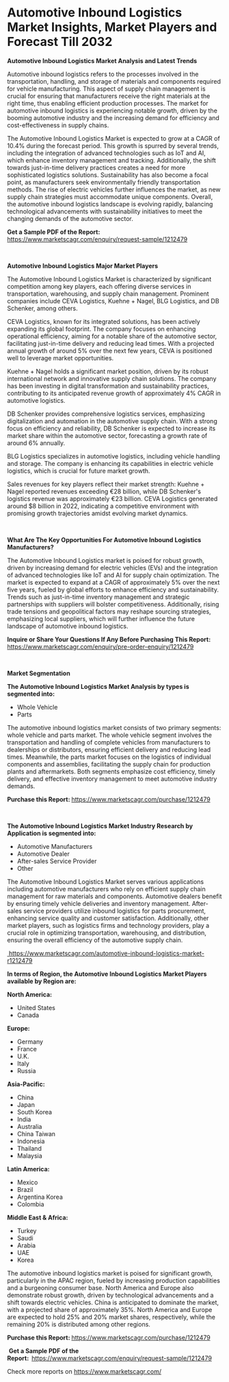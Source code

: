 <p><h1>Automotive Inbound Logistics Market Insights, Market Players and Forecast Till 2032</h1></p><p><strong>Automotive Inbound Logistics Market Analysis and Latest Trends</strong></p>
<p><p>Automotive inbound logistics refers to the processes involved in the transportation, handling, and storage of materials and components required for vehicle manufacturing. This aspect of supply chain management is crucial for ensuring that manufacturers receive the right materials at the right time, thus enabling efficient production processes. The market for automotive inbound logistics is experiencing notable growth, driven by the booming automotive industry and the increasing demand for efficiency and cost-effectiveness in supply chains.</p><p>The Automotive Inbound Logistics Market is expected to grow at a CAGR of 10.4% during the forecast period. This growth is spurred by several trends, including the integration of advanced technologies such as IoT and AI, which enhance inventory management and tracking. Additionally, the shift towards just-in-time delivery practices creates a need for more sophisticated logistics solutions. Sustainability has also become a focal point, as manufacturers seek environmentally friendly transportation methods. The rise of electric vehicles further influences the market, as new supply chain strategies must accommodate unique components. Overall, the automotive inbound logistics landscape is evolving rapidly, balancing technological advancements with sustainability initiatives to meet the changing demands of the automotive sector.</p></p>
<p><strong>Get a Sample PDF of the Report:&nbsp;</strong> <a href="https://www.marketscagr.com/enquiry/request-sample/1212479?utm_campaign=2782&utm_medium=2&utm_source=Github&utm_content=ia&utm_term=24032025&utm_id=automotive-inbound-logistics">https://www.marketscagr.com/enquiry/request-sample/1212479</a></p>
<p>&nbsp;</p>
<p><strong>Automotive Inbound Logistics Major Market Players</strong></p>
<p><p>The Automotive Inbound Logistics Market is characterized by significant competition among key players, each offering diverse services in transportation, warehousing, and supply chain management. Prominent companies include CEVA Logistics, Kuehne + Nagel, BLG Logistics, and DB Schenker, among others.</p><p>CEVA Logistics, known for its integrated solutions, has been actively expanding its global footprint. The company focuses on enhancing operational efficiency, aiming for a notable share of the automotive sector, facilitating just-in-time delivery and reducing lead times. With a projected annual growth of around 5% over the next few years, CEVA is positioned well to leverage market opportunities.</p><p>Kuehne + Nagel holds a significant market position, driven by its robust international network and innovative supply chain solutions. The company has been investing in digital transformation and sustainability practices, contributing to its anticipated revenue growth of approximately 4% CAGR in automotive logistics.</p><p>DB Schenker provides comprehensive logistics services, emphasizing digitalization and automation in the automotive supply chain. With a strong focus on efficiency and reliability, DB Schenker is expected to increase its market share within the automotive sector, forecasting a growth rate of around 6% annually.</p><p>BLG Logistics specializes in automotive logistics, including vehicle handling and storage. The company is enhancing its capabilities in electric vehicle logistics, which is crucial for future market growth.</p><p>Sales revenues for key players reflect their market strength: Kuehne + Nagel reported revenues exceeding €28 billion, while DB Schenker's logistics revenue was approximately €23 billion. CEVA Logistics generated around $8 billion in 2022, indicating a competitive environment with promising growth trajectories amidst evolving market dynamics.</p></p>
<p>&nbsp;</p>
<p><strong>What Are The Key Opportunities For Automotive Inbound Logistics Manufacturers?</strong></p>
<p><p>The Automotive Inbound Logistics market is poised for robust growth, driven by increasing demand for electric vehicles (EVs) and the integration of advanced technologies like IoT and AI for supply chain optimization. The market is expected to expand at a CAGR of approximately 5% over the next five years, fueled by global efforts to enhance efficiency and sustainability. Trends such as just-in-time inventory management and strategic partnerships with suppliers will bolster competitiveness. Additionally, rising trade tensions and geopolitical factors may reshape sourcing strategies, emphasizing local suppliers, which will further influence the future landscape of automotive inbound logistics.</p></p>
<p><strong>Inquire or Share Your Questions If Any Before Purchasing This Report:</strong> <a href="https://www.marketscagr.com/enquiry/pre-order-enquiry/1212479?utm_campaign=2782&utm_medium=2&utm_source=Github&utm_content=ia&utm_term=24032025&utm_id=automotive-inbound-logistics">https://www.marketscagr.com/enquiry/pre-order-enquiry/1212479</a></p>
<p>&nbsp;</p>
<p><strong>Market Segmentation</strong></p>
<p><strong>The Automotive Inbound Logistics Market Analysis by types is segmented into:</strong></p>
<p><ul><li>Whole Vehicle</li><li>Parts</li></ul></p>
<p><p>The automotive inbound logistics market consists of two primary segments: whole vehicle and parts market. The whole vehicle segment involves the transportation and handling of complete vehicles from manufacturers to dealerships or distributors, ensuring efficient delivery and reducing lead times. Meanwhile, the parts market focuses on the logistics of individual components and assemblies, facilitating the supply chain for production plants and aftermarkets. Both segments emphasize cost efficiency, timely delivery, and effective inventory management to meet automotive industry demands.</p></p>
<p><strong>Purchase this Report:&nbsp;</strong><a href="https://www.marketscagr.com/purchase/1212479?utm_campaign=2782&utm_medium=2&utm_source=Github&utm_content=ia&utm_term=24032025&utm_id=automotive-inbound-logistics">https://www.marketscagr.com/purchase/1212479</a></p>
<p>&nbsp;</p>
<p><strong>The Automotive Inbound Logistics Market Industry Research by Application is segmented into:</strong></p>
<p><ul><li>Automotive Manufacturers</li><li>Automotive Dealer</li><li>After-sales Service Provider</li><li>Other</li></ul></p>
<p><p>The Automotive Inbound Logistics Market serves various applications including automotive manufacturers who rely on efficient supply chain management for raw materials and components. Automotive dealers benefit by ensuring timely vehicle deliveries and inventory management. After-sales service providers utilize inbound logistics for parts procurement, enhancing service quality and customer satisfaction. Additionally, other market players, such as logistics firms and technology providers, play a crucial role in optimizing transportation, warehousing, and distribution, ensuring the overall efficiency of the automotive supply chain.</p></p>
<p><a href="https://www.marketscagr.com/automotive-inbound-logistics-market-r1212479?utm_campaign=2782&utm_medium=2&utm_source=Github&utm_content=ia&utm_term=24032025&utm_id=automotive-inbound-logistics">&nbsp;https://www.marketscagr.com/automotive-inbound-logistics-market-r1212479</a></p>
<p><strong>In terms of Region, the Automotive Inbound Logistics Market Players available by Region are:</strong></p>
<p>
    <p> <strong> North America: </strong>
        <ul>
            <li>United States</li>
            <li>Canada</li>
        </ul>
        </p> 
    <p> <strong> Europe: </strong>
        <ul>
            <li>Germany</li>
            <li>France</li>
            <li>U.K.</li>
            <li>Italy</li>
            <li>Russia</li>
        </ul>
        </p> 
    <p> <strong> Asia-Pacific: </strong>
        <ul>
            <li>China</li>
            <li>Japan</li>
            <li>South Korea</li>
            <li>India</li>
            <li>Australia</li>
            <li>China Taiwan</li>
            <li>Indonesia</li>
            <li>Thailand</li>
            <li>Malaysia</li>
        </ul>
        </p> 
    <p> <strong> Latin America: </strong>
        <ul>
            <li>Mexico</li>
            <li>Brazil</li>
            <li>Argentina Korea</li>
            <li>Colombia</li>
        </ul>
        </p> 
    <p> <strong> Middle East & Africa: </strong>
        <ul>
            <li>Turkey</li>
            <li>Saudi</li>
            <li>Arabia</li>
            <li>UAE</li>
            <li>Korea</li>
        </ul>
    </p>
    </p>
<p><p>The automotive inbound logistics market is poised for significant growth, particularly in the APAC region, fueled by increasing production capabilities and a burgeoning consumer base. North America and Europe also demonstrate robust growth, driven by technological advancements and a shift towards electric vehicles. China is anticipated to dominate the market, with a projected share of approximately 35%. North America and Europe are expected to hold 25% and 20% market shares, respectively, while the remaining 20% is distributed among other regions.</p></p>
<p><strong>Purchase this Report: </strong><a href="https://www.marketscagr.com/purchase/1212479?utm_campaign=2782&utm_medium=2&utm_source=Github&utm_content=ia&utm_term=24032025&utm_id=automotive-inbound-logistics">https://www.marketscagr.com/purchase/1212479</a></p>
<p>&nbsp;<strong>Get a Sample PDF of the Report:&nbsp;&nbsp;</strong><a href="https://www.marketscagr.com/enquiry/request-sample/1212479?utm_campaign=2782&utm_medium=2&utm_source=Github&utm_content=ia&utm_term=24032025&utm_id=automotive-inbound-logistics">https://www.marketscagr.com/enquiry/request-sample/1212479</a></p>
<p><strong></strong></p>
<p>Check more reports on <a href="https://www.marketscagr.com/?utm_campaign=2782&utm_medium=2&utm_source=Github&utm_content=ia&utm_term=24032025&utm_id=automotive-inbound-logistics">https://www.marketscagr.com/</a></p>